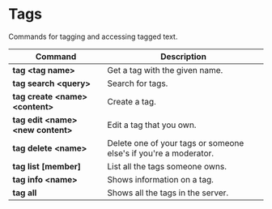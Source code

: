 # Tags
Commands for tagging and accessing tagged text.

|Command|Description|
|-------|-----------|
|**tag \<tag name>**|Get a tag with the given name.|
|**tag search \<query>**|Search for tags.|
|**tag create \<name> \<content>**|Create a tag.|
|**tag edit \<name> \<new content>**|Edit a tag that you own.|
|**tag delete \<name>**|Delete one of your tags or someone else's if you're a moderator.|
|**tag list [member]**|List all the tags someone owns.|
|**tag info \<name>**|Shows information on a tag.|
|**tag all**|Shows all the tags in the server.|
